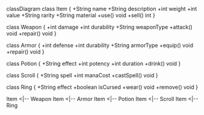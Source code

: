 classDiagram
  class Item {
    +String name
    +String description
    +int weight
    +int value
    +String rarity
    +String material
    +use() void
    +sell() int
  }

  class Weapon {
    +int damage
    +int durability
    +String weaponType
    +attack() void
    +repair() void
  }

  class Armor {
    +int defense
    +int durability
    +String armorType
    +equip() void
    +repair() void
  }

  class Potion {
    +String effect
    +int potency
    +int duration
    +drink() void
  }

  class Scroll {
    +String spell
    +int manaCost
    +castSpell() void
  }

  class Ring {
    +String effect
    +boolean isCursed
    +wear() void
    +remove() void
  }

  Item <|-- Weapon
  Item <|-- Armor
  Item <|-- Potion
  Item <|-- Scroll
  Item <|-- Ring
